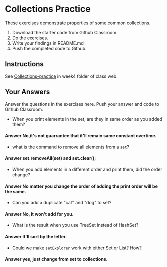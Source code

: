 # Collections Practice

These exercises demonstrate properties of some common collections.

1. Download the starter code from Github Classroom.
2. Do the exercises.
3. Write your findings in README.md
4. Push the completed code to Github.

## Instructions

See [Collections-practice](https://skeoop.github.io/week4/Collections-practice) in week4 folder of class web.

## Your Answers

Answer the questions in the exercises here. Push your answer and code to Github Classroom.

* When you print elements in the set, are they in same order as you added them?
#### Answer No,it's not guarrantee that it'll remain same constant overtime.

* what is the command to remove all elements from a `set`?
#### Answer set.removeAll(set) and set.clear();

* When you add elements in a different order and print them, did the order change? 
#### Answer No matter you change the order of adding the print order will be the same.

* Can you add a duplicate "cat" and "dog" to set? 
#### Answer No, it won't add for you.

* What is the result when you use TreeSet instead of HashSet?
#### Answer It'll sort by the letter.

* Could we make `setExplorer` work with either Set or List?  How?
#### Answer yes, just change from set to collections.
